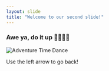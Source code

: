 ```yaml
---
layout: slide
title: "Welcome to our second slide!"
---
```

### Awe ya, do it up 🎵🎶🎵🎶
![Adventure Time Dance](https://64.media.tumblr.com/70d6028a8d9044d969c0acb7685fd2e1/tumblr_mjsd0w0p9k1rmxzh2o1_500.gifv)

Use the left arrow to go back!
